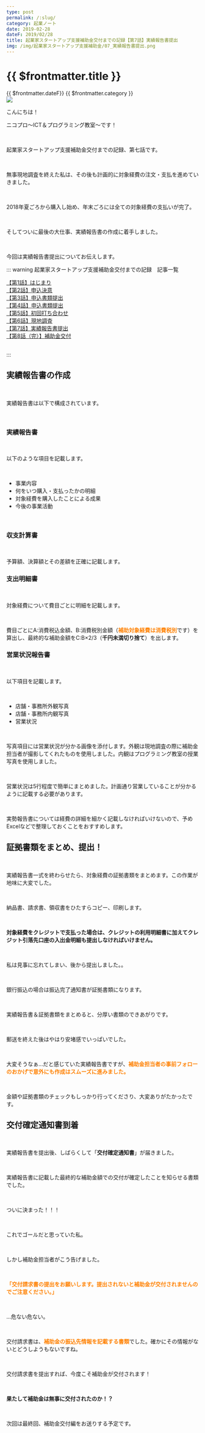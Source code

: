 ```yaml
---
type: post
permalink: /:slug/
category: 起業ノート
date: 2019-02-28
dateF: 2019/02/28
title: 起業家スタートアップ支援補助金交付までの記録【第7話】実績報告書提出
img: /img/起業家スタートアップ支援補助金/07_実績報告書提出.png
---
```


# {{ $frontmatter.title }}

<div>
<span class="post-date">{{ $frontmatter.dateF}}</span>
<span class="post-category">{{ $frontmatter.category }}</span>
</div>

<img class="post-in-image" src="/img/起業家スタートアップ支援補助金/07_実績報告書提出.png"/>

こんにちは！

ニコプロ～ICT＆プログラミング教室～です！

<br>

起業家スタートアップ支援補助金交付までの記録、第七話です。

<br>

無事現地調査を終えた私は、その後も計画的に対象経費の注文・支払を進めていきました。

<br>

2018年夏ごろから購入し始め、年末ごろには全ての対象経費の支払いが完了。

<br>

そしてついに最後の大仕事、実績報告書の作成に着手しました。

<br>

今回は実績報告書提出についてお伝えします。

::: warning 起業家スタートアップ支援補助金交付までの記録　記事一覧
<br>

[【第1話】はじまり](/kigyoka-hojokin-1/)  
[【第2話】申込決意](/kigyoka-hojokin-2/)  
[【第3話】申込書類提出](/kigyoka-hojokin-3/)  
[【第4話】申込書類提出](/kigyoka-hojokin-4/)  
[【第5話】初回打ち合わせ](/kigyoka-hojokin-5/)  
[【第6話】現地調査](/kigyoka-hojokin-6/)  
[【第7話】実績報告書提出](/kigyoka-hojokin-7/)  
[【第8話（完）】補助金交付](/kigyoka-hojokin-8/)  

<br>
:::

## 実績報告書の作成

<br>

実績報告書は以下で構成されています。

<br>

### 実績報告書

<br>

以下のような項目を記載します。

<br>

- 事業内容
- 何をいつ購入・支払ったかの明細
- 対象経費を購入したことによる成果
- 今後の事業活動

<br>

### 収支計算書

<br>

予算額、決算額とその差額を正確に記載します。

### 支出明細書

<br>

対象経費について費目ごとに明細を記載します。

<br>

費目ごとにA:消費税込金額、B:消費税別金額（<font color="#ff8000">**補助対象経費は消費税別**</font>です）を算出し、最終的な補助金額をC:B×2/3（**千円未満切り捨て**）を出します。

### 営業状況報告書

<br>

以下項目を記載します。

<br>

- 店舗・事務所外観写真
- 店舗・事務所内観写真
- 営業状況

<br>

写真項目には営業状況が分かる画像を添付します。外観は現地調査の際に補助金担当者が撮影してくれたものを使用しました。内観はプログラミング教室の授業写真を使用しました。

<br>

営業状況は5行程度で簡単にまとめました。計画通り営業していることが分かるように記載する必要があります。

<br>

実勢報告書については経費の詳細を細かく記載しなければいけないので、予めExcelなどで整理しておくことをおすすめします。

## 証拠書類をまとめ、提出！

<br>

実績報告書一式を終わらせたら、対象経費の証拠書類をまとめます。この作業が地味に大変でした。

<br>

納品書、請求書、領収書をひたすらコピー、印刷します。

<br>

**対象経費をクレジットで支払った場合は、クレジットの利用明細書に加えてクレジット引落先口座の入出金明細も提出しなければいけません。**

<br>

私は見事に忘れてしまい、後から提出しました。。

<br>

銀行振込の場合は振込完了通知書が証拠書類になります。

<br>

実績報告書＆証拠書類をまとめると、分厚い書類のできあがりです。

<br>

郵送を終えた後はやはり安堵感でいっぱいでした。

<br>

大変そうなぁ…だと感じていた実績報告書ですが、<font color="#ff8000">**補助金担当者の事前フォローのおかげで意外にも作成はスムーズに進みました。**</font>

<br>

金額や証拠書類のチェックもしっかり行ってくださり、大変ありがたかったです。

## 交付確定通知書到着

<br>

実績報告書を提出後、しばらくして「**交付確定通知書**」が届きました。

<br>

実績報告書に記載した最終的な補助金額での交付が確定したことを知らせる書類でした。

<br>

ついに決まった！！！

<br>

これでゴールだと思っていた私。

<br>

しかし補助金担当者がこう告げました。

<br>

**<font color="#ff8000">「交付請求書の提出をお願いします。提出されないと補助金が交付されませんのでご注意ください。」</font>**

<br>

…危ない危ない。

<br>

交付請求書は、<font color="#ff8000">**補助金の振込先情報を記載する書類**</font>でした。確かにその情報がないとどうしようもないですね。

<br>

交付請求書を提出すれば、今度こそ補助金が交付されます！

<br>

**果たして補助金は無事に交付されたのか！？**

<br>

次回は最終回、補助金交付編をお送りする予定です。

